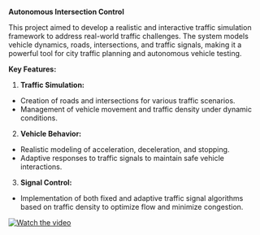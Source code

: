 **Autonomous Intersection Control**

This project aimed to develop a realistic and interactive traffic simulation framework to address real-world traffic challenges. The system models vehicle dynamics, roads, intersections, and traffic signals, making it a powerful tool for city traffic planning and autonomous vehicle testing.  

**Key Features:**  
1. **Traffic Simulation:**  
  - Creation of roads and intersections for various traffic scenarios.  
  - Management of vehicle movement and traffic density under dynamic conditions.  

2. **Vehicle Behavior:**  
  - Realistic modeling of acceleration, deceleration, and stopping.  
  - Adaptive responses to traffic signals to maintain safe vehicle interactions.  

3. **Signal Control:**  
  - Implementation of both fixed and adaptive traffic signal algorithms based on traffic density to optimize flow and minimize congestion.  

[![Watch the video](https://raw.githubusercontent.com/ArshGoyal25/ArshGoyal25.github.io/blob/main/content/project/IntersectionControl/CSCI_513_Final_Demo.jpg)](https://github.com/ArshGoyal25/ArshGoyal25.github.io/blob/main/content/project/IntersectionControl/CSCI_513_Final_Demo.mp4)

